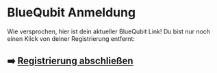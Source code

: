 # BlueQubit Anmeldung

Wie versprochen, hier ist dein aktueller  BlueQubit  Link!
Du bist nur noch einen Klick von deiner Registrierung entfernt:

## ➡️ [Registrierung abschließen](https://is.gd/SaZlt8)